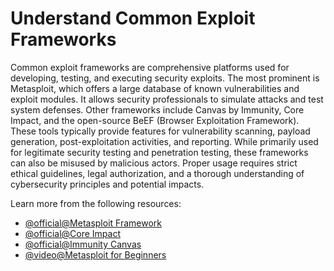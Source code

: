 # Understand Common Exploit Frameworks

Common exploit frameworks are comprehensive platforms used for developing, testing, and executing security exploits. The most prominent is Metasploit, which offers a large database of known vulnerabilities and exploit modules. It allows security professionals to simulate attacks and test system defenses. Other frameworks include Canvas by Immunity, Core Impact, and the open-source BeEF (Browser Exploitation Framework). These tools typically provide features for vulnerability scanning, payload generation, post-exploitation activities, and reporting. While primarily used for legitimate security testing and penetration testing, these frameworks can also be misused by malicious actors. Proper usage requires strict ethical guidelines, legal authorization, and a thorough understanding of cybersecurity principles and potential impacts.

Learn more from the following resources:

- [@official@Metasploit Framework](https://www.metasploit.com/)
- [@official@Core Impact](https://www.coresecurity.com/)
- [@official@Immunity Canvas](www.immunitysec.com)
- [@video@Metasploit for Beginners](https://www.youtube.com/watch?v=8lR27r8Y_ik)